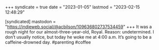 +++
syndicate = true
date = "2023-01-05"
lastmod = "2023-02-15 12:48:29"

[syndicated]
mastodon = "https://indieweb.social/@acbilson/109636802737534459"
+++
It was a rough night for our almost-three-year-old, Royal. Reason: undetermined. I don’t usually notice, but today he woke me at 4:00 a.m. It’s going to be a caffeine-drowned day. #parenting #coffee
